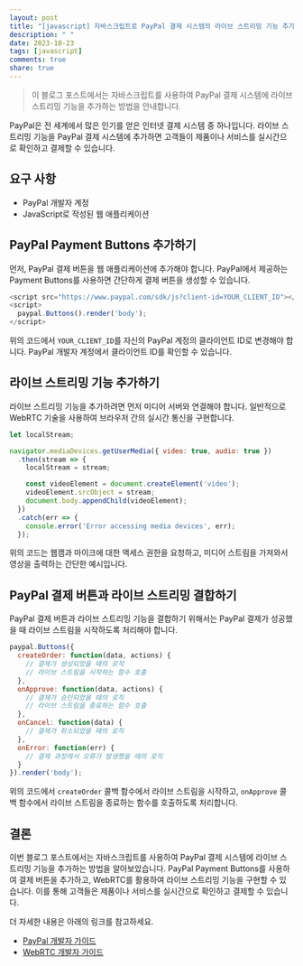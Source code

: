 ```yaml
---
layout: post
title: "[javascript] 자바스크립트로 PayPal 결제 시스템의 라이브 스트리밍 기능 추가하기"
description: " "
date: 2023-10-23
tags: [javascript]
comments: true
share: true
---
```


> 이 블로그 포스트에서는 자바스크립트를 사용하여 PayPal 결제 시스템에 라이브 스트리밍 기능을 추가하는 방법을 안내합니다.

PayPal은 전 세계에서 많은 인기를 얻은 인터넷 결제 시스템 중 하나입니다. 라이브 스트리밍 기능을 PayPal 결제 시스템에 추가하면 고객들이 제품이나 서비스를 실시간으로 확인하고 결제할 수 있습니다.

## 요구 사항

- PayPal 개발자 계정
- JavaScript로 작성된 웹 애플리케이션

## PayPal Payment Buttons 추가하기

먼저, PayPal 결제 버튼을 웹 애플리케이션에 추가해야 합니다. PayPal에서 제공하는 Payment Buttons를 사용하면 간단하게 결제 버튼을 생성할 수 있습니다.

```javascript
<script src="https://www.paypal.com/sdk/js?client-id=YOUR_CLIENT_ID"></script>
<script>
  paypal.Buttons().render('body');
</script>
```

위의 코드에서 `YOUR_CLIENT_ID`를 자신의 PayPal 계정의 클라이언트 ID로 변경해야 합니다. PayPal 개발자 계정에서 클라이언트 ID를 확인할 수 있습니다.

## 라이브 스트리밍 기능 추가하기

라이브 스트리밍 기능을 추가하려면 먼저 미디어 서버와 연결해야 합니다. 일반적으로 WebRTC 기술을 사용하여 브라우저 간의 실시간 통신을 구현합니다.

```javascript
let localStream;

navigator.mediaDevices.getUserMedia({ video: true, audio: true })
  .then(stream => {
    localStream = stream;

    const videoElement = document.createElement('video');
    videoElement.srcObject = stream;
    document.body.appendChild(videoElement);
  })
  .catch(err => {
    console.error('Error accessing media devices', err);
  });
```

위의 코드는 웹캠과 마이크에 대한 액세스 권한을 요청하고, 미디어 스트림을 가져와서 영상을 출력하는 간단한 예시입니다.

## PayPal 결제 버튼과 라이브 스트리밍 결합하기

PayPal 결제 버튼과 라이브 스트리밍 기능을 결합하기 위해서는 PayPal 결제가 성공했을 때 라이브 스트림을 시작하도록 처리해야 합니다.

```javascript
paypal.Buttons({
  createOrder: function(data, actions) {
    // 결제가 생성되었을 때의 로직
    // 라이브 스트림을 시작하는 함수 호출
  },
  onApprove: function(data, actions) {
    // 결제가 승인되었을 때의 로직
    // 라이브 스트림을 종료하는 함수 호출
  },
  onCancel: function(data) {
    // 결제가 취소되었을 때의 로직
  },
  onError: function(err) {
    // 결제 과정에서 오류가 발생했을 때의 로직
  }
}).render('body');
```

위의 코드에서 `createOrder` 콜백 함수에서 라이브 스트림을 시작하고, `onApprove` 콜백 함수에서 라이브 스트림을 종료하는 함수를 호출하도록 처리합니다.

## 결론

이번 블로그 포스트에서는 자바스크립트를 사용하여 PayPal 결제 시스템에 라이브 스트리밍 기능을 추가하는 방법을 알아보았습니다. PayPal Payment Buttons를 사용하여 결제 버튼을 추가하고, WebRTC를 활용하여 라이브 스트리밍 기능을 구현할 수 있습니다. 이를 통해 고객들은 제품이나 서비스를 실시간으로 확인하고 결제할 수 있습니다.

더 자세한 내용은 아래의 링크를 참고하세요.

- [PayPal 개발자 가이드](https://developer.paypal.com/)
- [WebRTC 개발자 가이드](https://webrtc.org/getting-started/overview)